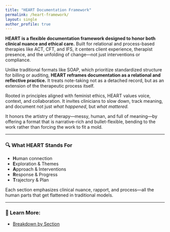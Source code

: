```yaml
---
title: "HEART Documentation Framework"
permalink: /heart-framework/
layout: single
author_profile: true
---
```


**HEART is a flexible documentation framework designed to honor both clinical nuance and ethical care.** Built for relational and process-based therapies like ACT, CFT, and IFS, it centers client experience, therapist presence, and the unfolding of change—not just interventions or compliance.

Unlike traditional formats like SOAP, which prioritize standardized structure for billing or auditing, **HEART reframes documentation as a relational and reflective practice.** It treats note-taking not as a detached record, but as an extension of the therapeutic process itself.

Rooted in principles aligned with feminist ethics, HEART values voice, context, and collaboration. It invites clinicians to slow down, track meaning, and document not just *what happened*, but *what mattered.*

It honors the artistry of therapy—messy, human, and full of meaning—by offering a format that is narrative-rich and bullet-flexible, bending to the work rather than forcing the work to fit a mold.

---

### 🔍 What HEART Stands For

- **H**uman connection  
- **E**xploration & Themes  
- **A**pproach & Interventions  
- **R**esponse & Progress  
- **T**rajectory & Plan

Each section emphasizes clinical nuance, rapport, and process—all the human parts that get flattened in traditional models.

---

### 🧠 Learn More:
- [Breakdown by Section](/sections/)

